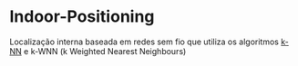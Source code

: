 # Indoor-Positioning
Localização interna baseada em redes sem fio que utiliza os algoritmos <a href="https://en.wikipedia.org/wiki/K-nearest_neighbors_algorithm">k-NN</a> e k-WNN (k Weighted Nearest Neighbours)
